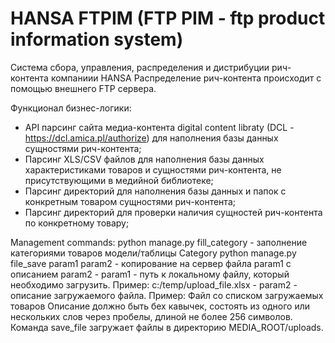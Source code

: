 # HANSA FTPIM (FTP PIM - ftp product information system)

Система сбора, управления, распределения и дистрибуции рич-контента компаниии HANSA
Распределение рич-контента происходит с помощью внешнего FTP сервера.

Функционал бизнес-логики:
- API парсинг сайта медиа-контента digital content libraty (DCL - https://dcl.amica.pl/authorize) для наполнения базы данных сущностями рич-контента;
- Парсинг XLS/CSV файлов для наполнения базы данных характеристиками товаров и сущностями рич-контента, не присутствующими в медийной библиотеке;
- Парсинг директорий для наполнения базы данных и папок с конкретным товаром сущностями рич-контента;
- Парсинг директорий для проверки наличия сущностей рич-контента по конкретному товару;


Management commands:
python manage.py fill_category - заполнение категориями товаров модели/таблицы Category
python manage.py file_save param1 param2 - копирование на сервер файла param1 с описанием param2
	- param1 - путь к локальному файлу, который необходимо загрузить. Пример: с:/temp/upload_file.xlsx
	- param2 - описание загружаемого файла. Пример: Файл со списком загружаемых товаров
			   Описание должно быть бех кавычек, состоять из одного или нескольких слов через пробелы, длиной не более 256 символов.
	Команда save_file загружает файлы в директорию MEDIA_ROOT/uploads.
	
